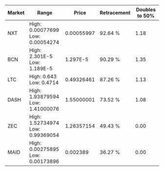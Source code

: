 | Market | Range | Price| Retracement | Doubles to 50% |
| --- | --- | --- | --- | --- |
| NXT | High: 0.00077699<br />Low: 0.00054274 | 0.00055997 | 92.64 % | 1.18 |
| BCN | High: 2.301E-5<br />Low: 1.189E-5 | 1.297E-5 | 90.29 % | 1.35 |
| LTC | High: 0.643<br />Low: 0.4714 | 0.49326461 | 87.26 % | 1.13 |
| DASH | High: 1.93879594<br />Low: 1.41000076 | 1.55000001 | 73.52 % | 1.08 |
| ZEC | High: 1.52734974<br />Low: 0.99369054 | 1.26357154 | 49.43 % | 0.00 |
| MAID | High: 0.00275895<br />Low: 0.00173896 | 0.002389 | 36.27 % | 0.00 |
